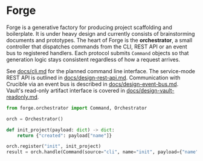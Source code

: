 # Forge

Forge is a generative factory for producing project scaffolding and boilerplate.
It is under heavy design and currently consists of brainstorming documents and
prototypes. The heart of Forge is the **orchestrator**, a small controller that
dispatches commands from the CLI, REST API or an event bus to registered
handlers. Each protocol submits `Command` objects so that generation logic stays
consistent regardless of how a request arrives.

See [docs/cli.md](docs/cli.md) for the planned command line interface. The
service-mode REST API is outlined in
[docs/design-rest-api.md](docs/design-rest-api.md). Communication with
Crucible via an event bus is described in
[docs/design-event-bus.md](docs/design-event-bus.md). Vault's read-only
artifact interface is covered in
[docs/design-vault-readonly.md](docs/design-vault-readonly.md).

```python
from forge.orchestrator import Command, Orchestrator

orch = Orchestrator()

def init_project(payload: dict) -> dict:
    return {"created": payload["name"]}

orch.register("init", init_project)
result = orch.handle(Command(source="cli", name="init", payload={"name": "demo"}))
```
